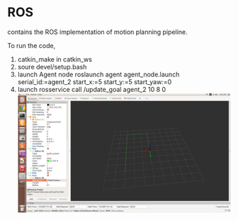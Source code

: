# ROS
contains the ROS implementation of motion planning pipeline.

To run the code,
1.  catkin_make in catkin_ws 
2.  soure devel/setup.bash
3. launch Agent node
    roslaunch agent agent_node.launch serial_id:=agent_2 start_x:=5 start_y:=5 start_yaw:=0
4. launch 
   rosservice call /update_goal agent_2 10 8 0
![alt text](https://github.com/DenimPatel/ROS/blob/master/Motionplanningws/catkin_ws/src/ROS_navigation.png)
